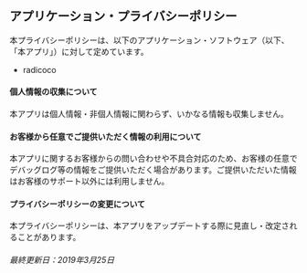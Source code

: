 ## アプリケーション・プライバシーポリシー


本プライバシーポリシーは、以下のアプリケーション・ソフトウェア（以下、「本アプリ」）に対して定めています。

- radicoco


#### 個人情報の収集について

本アプリは個人情報・非個人情報に関わらず、いかなる情報も収集しません。


#### お客様から任意でご提供いただく情報の利用について

本アプリに関するお客様からの問い合わせや不具合対応のため、お客様の任意でデバッグログ等の情報をご提供いただく場合があります。ご提供いただいた情報はお客様のサポート以外には利用しません。


#### プライバシーポリシーの変更について

本プライバシーポリシーは、本アプリをアップデートする際に見直し・改定されることがあります。


###### 最終更新日：2019年3月25日
